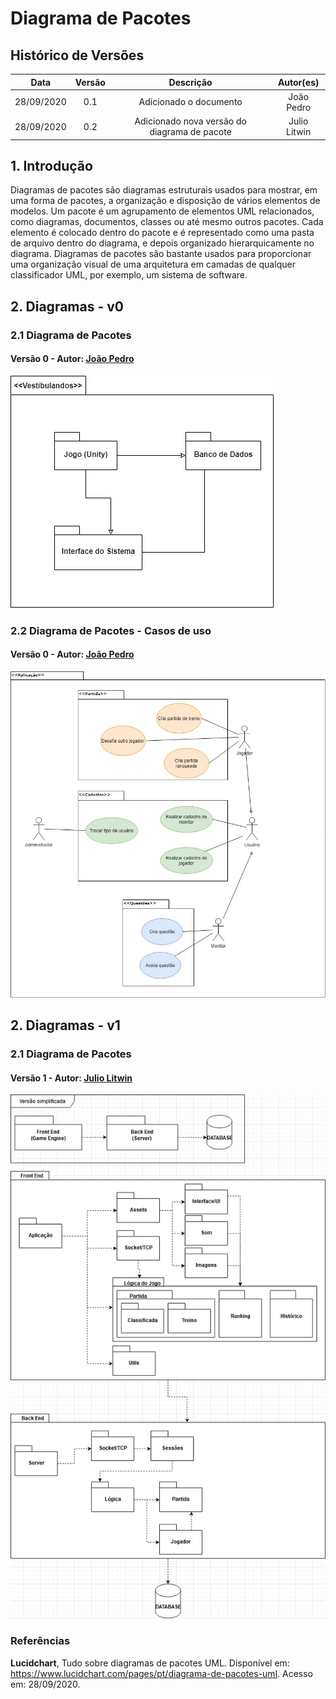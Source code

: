 # Diagrama de Pacotes

## Histórico de Versões

|   Data   | Versão |           Descrição           |             Autor(es)              |
|:--------:|:------:|:-----------------------------:|:----------------------------------:|
| 28/09/2020 | 0.1 | Adicionado o documento | João Pedro |
| 28/09/2020 | 0.2 | Adicionado nova versão do diagrama de pacote | Julio Litwin |

## 1. Introdução
Diagramas de pacotes são diagramas estruturais usados para mostrar, em uma forma de pacotes, a organização e disposição de vários elementos de modelos. Um pacote é um agrupamento de elementos UML relacionados, como diagramas, documentos, classes ou até mesmo outros pacotes. Cada elemento é colocado dentro do pacote e é representado como uma pasta de arquivo dentro do diagrama, e depois organizado hierarquicamente no diagrama. Diagramas de pacotes são bastante usados para proporcionar uma organização visual de uma arquitetura em camadas de qualquer classificador UML, por exemplo, um sistema de software.

## 2. Diagramas - v0

### 2.1 Diagrama de Pacotes
#### Versão 0 - Autor: [João Pedro](https://github.com/jpmartins201)
![DiagramaPacotes](../../img/diagramas/diagrama_pacotes.jpg)

### 2.2 Diagrama de Pacotes - Casos de uso
#### Versão 0 - Autor: [João Pedro](https://github.com/jpmartins201)
![DiagramaPacotesCasosDeUso](../../img/diagramas/diagrama_pacotes_use_cases.jpg)


## 2. Diagramas - v1

### 2.1 Diagrama de Pacotes
#### Versão 1 - Autor: [Julio Litwin](https://github.com/juliolitwin)
![DiagramaPacotesV1](../../img/diagramas/diagrama_pacotes_v1.jpg)


### Referências
**Lucidchart**, Tudo sobre diagramas de pacotes UML. Disponível em: https://www.lucidchart.com/pages/pt/diagrama-de-pacotes-uml. Acesso em: 28/09/2020.

